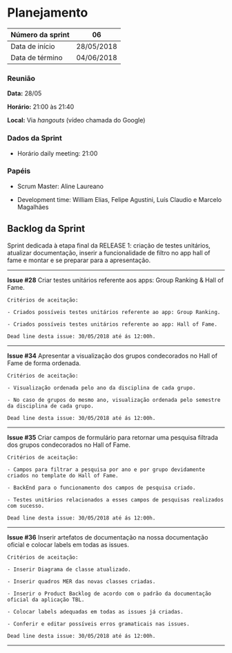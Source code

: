 # Planejamento

|Número da sprint 	| 06|
|---------|-|
|Data de início 	| 28/05/2018|
|Data de término 	| 04/06/2018|

### Reunião
**Data:** 28/05

**Horário:** 21:00 às 21:40

**Local:** Via *hangouts* (vídeo chamada do Google)

### Dados da Sprint
* Horário daily meeting: 21:00

### Papéis
* Scrum Master: Aline Laureano

* Development time: William Elias, Felipe Agustini, Luís Claudio e Marcelo Magalhães

## Backlog da Sprint
Sprint dedicada à etapa final da RELEASE 1: criação de testes unitários, atualizar documentação, inserir a funcionalidade de filtro no app hall of fame e montar e se preparar para a apresentação.
<br/>
***  
 **Issue #28** Criar testes unitários referente aos apps: Group Ranking & Hall of Fame.<br/>

    Critérios de aceitação:

    - Criados possíveis testes unitários referente ao app: Group Ranking.

    - Criados possíveis testes unitários referente ao app: Hall of Fame.

    Dead line desta issue: 30/05/2018 até ás 12:00h.

***

**Issue #34** Apresentar a visualização dos grupos condecorados no Hall of Fame de forma ordenada.<br/>

    Critérios de aceitação:

    - Visualização ordenada pelo ano da disciplina de cada grupo.

    - No caso de grupos do mesmo ano, visualização ordenada pelo semestre da disciplina de cada grupo.

    Dead line desta issue: 30/05/2018 até ás 12:00h.

***

**Issue #35** Criar campos de formulário para retornar uma pesquisa filtrada dos grupos condecorados no Hall of Fame.<br/>

    Critérios de aceitação:

    - Campos para filtrar a pesquisa por ano e por grupo devidamente criados no template do Hall of Fame.

    - BackEnd para o funcionamento dos campos de pesquisa criado.

    - Testes unitários relacionados a esses campos de pesquisas realizados com sucesso.

    Dead line desta issue: 30/05/2018 até ás 12:00h.

***

**Issue #36** Inserir artefatos de documentação na nossa documentação oficial e colocar labels em todas as issues.<br/>

    Critérios de aceitação:

    - Inserir Diagrama de classe atualizado.

    - Inserir quadros MER das novas classes criadas.

    - Inserir o Product Backlog de acordo com o padrão da documentação oficial da aplicação TBL.

    - Colocar labels adequadas em todas as issues já criadas.

    - Conferir e editar possíveis erros gramaticais nas issues.

    Dead line desta issue: 30/05/2018 até ás 12:00h.

***


